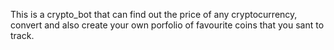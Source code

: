 This is a crypto_bot that can find out the price of any cryptocurrency, convert and also create your own porfolio of favourite coins that you sant to track.
